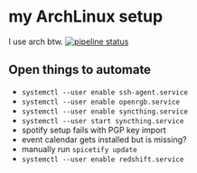 # my ArchLinux setup

I use arch btw. [![pipeline status](https://gitlab.com/clemak27/linux_setup/badges/master/pipeline.svg)](https://gitlab.com/clemak27/linux_setup/commits/master)

## Open things to automate

- `systemctl --user enable ssh-agent.service`
- `systemctl --user enable openrgb.service`
- `systemctl --user enable syncthing.service`
- `systemctl --user start syncthing.service`
- spotify setup fails with PGP key import
- event calendar gets installed but is missing?
- manually run `spicetify update`
- `systemctl --user enable redshift.service`
